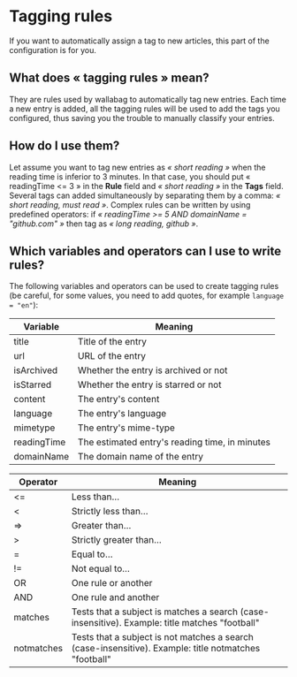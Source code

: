 # Tagging rules


If you want to automatically assign a tag to new articles, this part of
the configuration is for you.

## What does « tagging rules » mean?

They are rules used by wallabag to automatically tag new entries. Each
time a new entry is added, all the tagging rules will be used to add the
tags you configured, thus saving you the trouble to manually classify
your entries.

## How do I use them?

Let assume you want to tag new entries as *« short reading »* when the
reading time is inferior to 3 minutes. In that case, you should put «
readingTime &lt;= 3 » in the **Rule** field and *« short reading »* in
the **Tags** field. Several tags can added simultaneously by separating
them by a comma: *« short reading, must read »*. Complex rules can be
written by using predefined operators: if *« readingTime &gt;= 5 AND
domainName = "github.com" »* then tag as *« long reading, github »*.

## Which variables and operators can I use to write rules?

The following variables and operators can be used to create tagging
rules (be careful, for some values, you need to add quotes, for example
`language = "en"`):

  Variable      | Meaning                                          
  ------------- | -------------------
  title         | Title of the entry                               
  url           | URL of the entry                                 
  isArchived    | Whether the entry is archived or not             
  isStarred     | Whether the entry is starred or not              
  content       | The entry's content                              
  language      | The entry's language                             
  mimetype      | The entry's mime-type                            
  readingTime   | The estimated entry's reading time, in minutes   
  domainName    | The domain name of the entry                     


  Operator     | Meaning
  ------------- | -------------
  &lt;=         | Less than…
  &lt;         | Strictly less than…
  =&gt;        | Greater than…
  &gt;         | Strictly greater than…
  =            | Equal to…
  !=           | Not equal to…
  OR           | One rule or another
  AND          | One rule and another
  matches      | Tests that a subject is matches a search (case-insensitive). Example: title matches "football"
  notmatches   | Tests that a subject is not matches a search (case-insensitive). Example: title notmatches "football"
